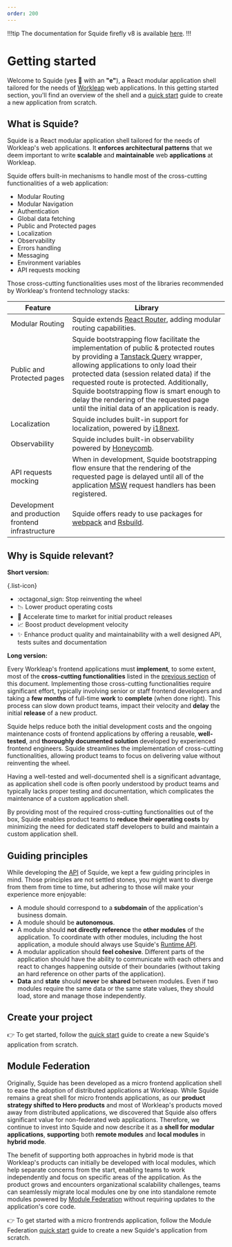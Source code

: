 ```yaml
---
order: 200
---
```


!!!tip
The documentation for Squide firefly v8 is available [here](https://squide-firefly-v8.netlify.app/getting-started/).
!!!

# Getting started

Welcome to Squide (yes :squid: with an **"e"**), a React modular application shell tailored for the needs of [Workleap](https://workleap.com/) web applications. In this getting started section, you'll find an overview of the shell and a [quick start](create-host.md) guide to create a new application from scratch.

## What is Squide?

Squide is a React modular application shell tailored for the needs of Workleap's web applications. It **enforces architectural patterns** that we deem important to write **scalable** and **maintainable** web **applications** at Workleap. 

Squide offers built-in mechanisms to handle most of the cross-cutting functionalities of a web application:

- Modular Routing
- Modular Navigation
- Authentication
- Global data fetching
- Public and Protected pages
- Localization
- Observability
- Errors handling
- Messaging
- Environment variables
- API requests mocking

Those cross-cutting functionalities uses most of the libraries recommended by Workleap's frontend technology stacks:

Feature | Library
---    | ---
Modular Routing | Squide extends [React Router](https://reactrouter.com/), adding modular routing capabilities.
Public and Protected pages | Squide bootstrapping flow facilitate the implementation of public & protected routes by providing a [Tanstack Query](https://tanstack.com/query/latest) wrapper, allowing applications to only load their protected data (session related data) if the requested route is protected. Additionally, Squide bootstrapping flow is smart enough to delay the rendering of the requested page until the initial data of an application is ready.
Localization | Squide includes built-in support for localization, powered by [i18next](https://www.i18next.com/). 
Observability | Squide includes built-in observability powered by [Honeycomb](https://www.honeycomb.io/).
API requests mocking | When in development, Squide bootstrapping flow ensure that the rendering of the requested page is delayed until all of the application [MSW](https://mswjs.io/) request handlers has been registered.
Development and production frontend infrastructure | Squide offers ready to use packages for [webpack](https://webpack.js.org/) and [Rsbuild](https://rsbuild.dev/).

## Why is Squide relevant?

**Short version:**

{.list-icon}
- :octagonal_sign: Stop reinventing the wheel
- :chart_with_downwards_trend: Lower product operating costs
- :bullettrain_front: Accelerate time to market for initial product releases
- :chart_with_upwards_trend: Boost product development velocity
- :sparkles: Enhance product quality and maintainability with a well designed API, tests suites and documentation

**Long version:**

Every Workleap's frontend applications must **implement**, to some extent, most of the **cross-cutting functionalities** listed in the [previous section](#what-is-squide) of this document. Implementing those cross-cutting functionalities require significant effort, typically involving senior or staff frontend developers and taking a **few months** of full-time **work** to **complete** (when done right). This process can slow down product teams, impact their velocity and **delay** the initial **release** of a new product.

Squide helps reduce both the initial development costs and the ongoing maintenance costs of frontend applications by offering a reusable, **well-tested**, and **thoroughly documented solution** developed by experienced frontend engineers. Squide streamlines the implementation of cross-cutting functionalities, allowing product teams to focus on delivering value without reinventing the wheel.

Having a well-tested and well-documented shell is a significant advantage, as application shell code is often poorly understood by product teams and typically lacks proper testing and documentation, which complicates the maintenance of a custom application shell.

By providing most of the required cross-cutting functionalities out of the box, Squide enables product teams to **reduce their operating costs** by minimizing the need for dedicated staff developers to build and maintain a custom application shell.

## Guiding principles

While developing the [API](/reference) of Squide, we kept a few guiding principles in mind. Those principles are not settled stones, you might want to diverge from them from time to time, but adhering to those will make your experience more enjoyable:

- A module should correspond to a **subdomain** of the application's business domain.
- A module should be **autonomous**.
- A module should **not directly reference** the **other modules** of the application. To coordinate with other modules, including the host application, a module should always use Squide's [Runtime API](../reference/runtime/runtime-class.md).
- A modular application should **feel cohesive**. Different parts of the application should have the ability to communicate with each others and react to changes happening outside of their boundaries (without taking an hard reference on other parts of the application).
- **Data** and **state** should **never** be **shared** between modules. Even if two modules require the same data or the same state values, they should load, store and manage those independently.

## Create your project

:point_right: To get started, follow the [quick start](create-host.md) guide to create a new Squide's application from scratch.

## Module Federation

Originally, Squide has been developed as a micro frontend application shell to ease the adoption of distributed applications at Workleap. While Squide remains a great shell for micro frontends applications, as our **product strategy shifted to Hero products** and most of Workleap's products moved away from distributed applications, we discovered that Squide also offers significant value for non-federated web applications. Therefore, we continue to invest into Squide and now describe it as a **shell for modular applications**, **supporting** both **remote modules** and **local modules** in **hybrid mode**.

The benefit of supporting both approaches in hybrid mode is that Workleap's products can initially be developed with local modules, which help separate concerns from the start, enabling teams to work independently and focus on specific areas of the application. As the product grows and encounters organizational scalability challenges, teams can seamlessly migrate local modules one by one into standalone remote modules powered by [Module Federation](https://module-federation.io/) without requiring updates to the application's core code.

:point_right: To get started with a micro frontrends application, follow the Module Federation [quick start](../module-federation/create-host.md) guide to create a new Squide's application from scratch.
